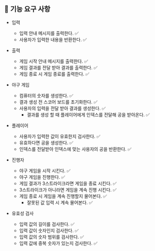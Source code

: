 ## 🚀 기능 요구 사항

- 입력
    - 입력 안내 메시지를 출력한다. ✅
    - 사용자가 입력한 내용을 반환한다. ✅

- 출력
    - 게임 시작 안내 메시지를 출력한다. ✅
    - 게임 결과를 전달 받아 결과를 출력한다. ✅
    - 게임 종료 시 게임 종료를 출력한다. ✅

- 야구 게임
    - 컴퓨터의 숫자를 생성한다. ✅
    - 결과 생성 전 스코어 보드를 초기화한다. ✅
    - 사용자의 입력을 전달 받아 결과를 생성한다. ✅
        - 결과를 생성 할 때 플레이어에게 인덱스를 전달해 공을 받아온다. ✅

- 플레이어
    - 사용자가 입력한 값이 유효한지 검사한다. ✅
    - 유효하다면 공을 생성한다. ✅
    - 인덱스를 전달받아 인덱스에 맞는 사용자의 공을 반환한다. ✅

- 진행자
    - 야구 게임을 시작 시킨다. ✅
    - 야구 게임을 진행한다. ✅
    - 게임 결과가 3스트라이크라면 게임을 종료 시킨다. ✅
    - 3스트라이크가 아니라면 게임을 계속 진행 시킨다. ✅
    - 게임 종료 시 게임을 계속 진행할지 물어본다. ✅
        - 잘못된 값 입력 시 계속 물어본다. ✅

- 유효성 검사
    - 입력 값의 길이를 검사한다. ✅
    - 입력 값이 숫자인지 검사한다. ✅
    - 입력 값의 숫자 범위를 검사한다. ✅
    - 입력 값에 중복 숫자가 있는지 검사한다. ✅
